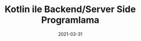---
title: 'Kotlin ile Backend/Server Side Programlama'
cover: ./image.png
link: https://medium.com/yemeksepeti-teknoloji/kotlin-ile-backend-server-side-programlama-d570124812d8
date: 2021-03-31
description: '2017 yılında Kotlin ilk kararlı sürüm ile ortaya çıktığında herkes gibi ben de sadece Android odaklı bir programlama dili ortaya çıktığını düşünüyordum.Server tarafında kullanımı popülerleşti ve şimdi ise inanılmaz bir ivme yakalamış durumda, bende kişisel ve enterprise uygulamalar geliştirmede yoğun olarak Kotlin kullanmaktayım..'
tags: ['kotlin','medium','backend']
---